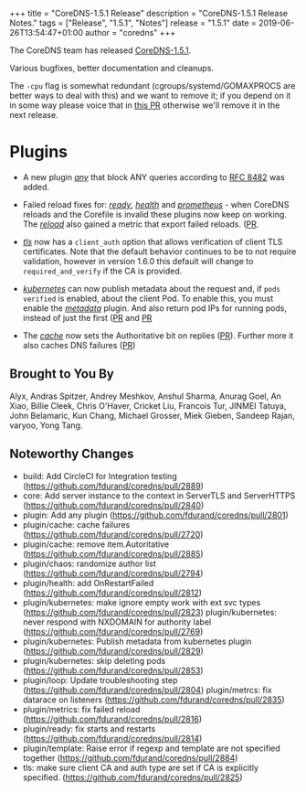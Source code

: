 +++
title = "CoreDNS-1.5.1 Release"
description = "CoreDNS-1.5.1 Release Notes."
tags = ["Release", "1.5.1", "Notes"]
release = "1.5.1"
date = 2019-06-26T13:54:47+01:00
author = "coredns"
+++

The CoreDNS team has released
[CoreDNS-1.5.1](https://github.com/fdurand/coredns/releases/tag/v1.5.1).

Various bugfixes, better documentation and cleanups.

The `-cpu` flag is somewhat redundant (cgroups/systemd/GOMAXPROCS are better ways to deal with
this) and we want to remove it; if you depend on it in some way please voice that in [this
PR](https://github.com/fdurand/coredns/pull/2793) otherwise we'll remove it in the next release.

# Plugins

* A new plugin [*any*](/plugins/any) that block ANY queries according to [RFC 8482](https://tools.ietf.org/html/rfc8482) was added.
* Failed reload fixes for: [*ready*](/plugins/ready), [*health*](/plugins/health) and
  [*prometheus*](/plugins/metrics) - when CoreDNS reloads and the Corefile is invalid these plugins
  now keep on working. The [*reload*](/plugin/reload) also gained a metric that export failed
  reloads. ([PR](https://github.com/fdurand/coredns/pull/2922).
* [*tls*](/plugins/tls) now has a `client_auth` option that allows verification of client TLS certificates. Note that the default behavior continues to be to not require validation, however in version 1.6.0 this default will change to `required_and_verify` if the CA is provided.
* [*kubernetes*](/plugins/kubernetes) can now publish metadata about the request and, if `pods verified` is enabled, about the client Pod. To enable this, you must enable the [*metadata*](/plugins/metadata) plugin.
  And also return pod IPs for running pods, instead of just the first
  ([PR](https://github.com/fdurand/coredns/pull/2846) and
  [PR](https://github.com/fdurand/coredns/pull/2853)

* The [*cache*](/plugins/cache) now sets the Authoritative bit on replies
  ([PR](https://github.com/fdurand/coredns/pull/2885)). Further more it also caches DNS
  failures ([PR](https://github.com/fdurand/coredns/pull/2720))

## Brought to You By

Alyx,
Andras Spitzer,
Andrey Meshkov,
Anshul Sharma,
Anurag Goel,
An Xiao,
Billie Cleek,
Chris O'Haver,
Cricket Liu,
Francois Tur,
JINMEI Tatuya,
John Belamaric,
Kun Chang,
Michael Grosser,
Miek Gieben,
Sandeep Rajan,
varyoo,
Yong Tang.

## Noteworthy Changes

* build: Add CircleCI for Integration testing (https://github.com/fdurand/coredns/pull/2889)
* core: Add server instance to the context in ServerTLS and ServerHTTPS (https://github.com/fdurand/coredns/pull/2840)
* plugin: Add any plugin (https://github.com/fdurand/coredns/pull/2801)
* plugin/cache: cache failures (https://github.com/fdurand/coredns/pull/2720)
* plugin/cache: remove item.Autoritative (https://github.com/fdurand/coredns/pull/2885)
* plugin/chaos: randomize author list (https://github.com/fdurand/coredns/pull/2794)
* plugin/health: add OnRestartFailed (https://github.com/fdurand/coredns/pull/2812)
* plugin/kubernetes: make ignore empty work with ext svc types (https://github.com/fdurand/coredns/pull/2823)
  plugin/kubernetes: never respond with NXDOMAIN for authority label (https://github.com/fdurand/coredns/pull/2769)
* plugin/kubernetes: Publish metadata from kubernetes plugin (https://github.com/fdurand/coredns/pull/2829)
* plugin/kubernetes: skip deleting pods (https://github.com/fdurand/coredns/pull/2853)
* plugin/loop: Update troubleshooting step (https://github.com/fdurand/coredns/pull/2804)
  plugin/metrcs: fix datarace on listeners (https://github.com/fdurand/coredns/pull/2835)
* plugin/metrics: fix failed reload (https://github.com/fdurand/coredns/pull/2816)
* plugin/ready: fix starts and restarts (https://github.com/fdurand/coredns/pull/2814)
* plugin/template: Raise error if regexp and template are not specified together (https://github.com/fdurand/coredns/pull/2884)
* tls: make sure client CA and auth type are set if CA is explicitly specified. (https://github.com/fdurand/coredns/pull/2825)
